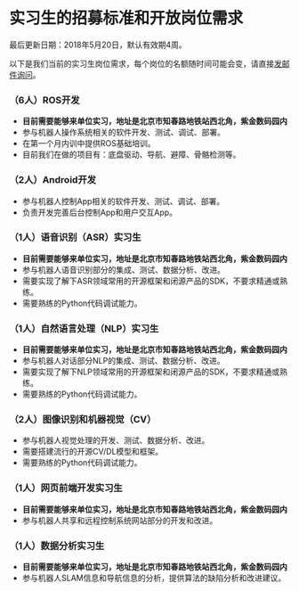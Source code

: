 实习生的招募标准和开放岗位需求
=========================

最后更新日期：2018年5月20日，默认有效期4周。

以下是我们当前的实习生岗位需求，每个岗位的名额随时间可能会变，请直接[发邮件询问](mailto:wuwei@droid.ac.cn)。

### （6人）ROS开发
- **目前需要能够来单位实习，地址是北京市知春路地铁站西北角，紫金数码园内**
- 参与机器人操作系统相关的软件开发、测试、调试、部署。
- 在第一个月内训中提供ROS基础培训。
- 目前我们在做的项目有：底盘驱动、导航、避障、骨骼检测等。

### （2人）Android开发
- 参与机器人控制App相关的软件开发、测试、调试、部署。
- 负责开发完善后台控制App和用户交互App。

### （1人）语音识别（ASR）实习生
- **目前需要能够来单位实习，地址是北京市知春路地铁站西北角，紫金数码园内**
- 参与机器人语音识别部分的集成、测试、数据分析、改进。
- 需要实现了解下ASR领域常用的开源框架和闭源产品的SDK，不要求精通或熟练。
- 需要熟练的Python代码调试能力。

### （1人）自然语言处理（NLP）实习生
- **目前需要能够来单位实习，地址是北京市知春路地铁站西北角，紫金数码园内**
- 参与机器人对话部分NLP的集成、测试、数据分析、改进。
- 需要实现了解下NLP领域常用的开源框架和闭源产品的SDK，不要求精通或熟练。
- 需要熟练的Python代码调试能力。

### （2人）图像识别和机器视觉（CV）
- 参与机器人视觉处理的开发、测试、数据分析、改进。
- 需要搭建流行的开源CV/DL模型和框架。
- 需要熟练的Python代码调试能力。

### （1人）网页前端开发实习生
- **目前需要能够来单位实习，地址是北京市知春路地铁站西北角，紫金数码园内**
- 参与机器人共享和远程控制系统网站部分的开发和改进。

### （1人）数据分析实习生
- **目前需要能够来单位实习，地址是北京市知春路地铁站西北角，紫金数码园内**
- 参与机器人SLAM信息和导航信息的分析，提供算法的缺陷分析和改进建议。
